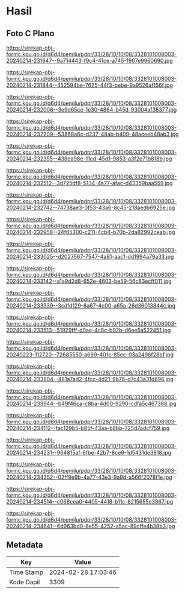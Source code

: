 # Hasil

## Foto C Plano

https://sirekap-obj-formc.kpu.go.id/d6d4/pemilu/pdpr/33/28/10/10/08/3328101008003-20240214-231647--9a714443-f9c4-41ce-a745-1907e9960690.jpg

https://sirekap-obj-formc.kpu.go.id/d6d4/pemilu/pdpr/33/28/10/10/08/3328101008003-20240214-231844--452594be-7625-44f3-bebe-9a9526af156f.jpg

https://sirekap-obj-formc.kpu.go.id/d6d4/pemilu/pdpr/33/28/10/10/08/3328101008003-20240214-232006--3e9d65ce-1e30-4884-b45d-93004af38377.jpg

https://sirekap-obj-formc.kpu.go.id/d6d4/pemilu/pdpr/33/28/10/10/08/3328101008003-20240214-232209--53868a6c-d237-48ab-b409-48aceeb48ab3.jpg

https://sirekap-obj-formc.kpu.go.id/d6d4/pemilu/pdpr/33/28/10/10/08/3328101008003-20240214-232355--438ea98e-11cd-45d1-9853-a3f2e71b818b.jpg

https://sirekap-obj-formc.kpu.go.id/d6d4/pemilu/pdpr/33/28/10/10/08/3328101008003-20240214-232512--3d725df8-5134-4a77-afac-d43359baa559.jpg

https://sirekap-obj-formc.kpu.go.id/d6d4/pemilu/pdpr/33/28/10/10/08/3328101008003-20240214-232742--74738ae3-0f53-43a6-8c45-218aedb6925e.jpg

https://sirekap-obj-formc.kpu.go.id/d6d4/pemilu/pdpr/33/28/10/10/08/3328101008003-20240214-232958--24f65300-c211-4cb4-b70b-2da82992ceab.jpg

https://sirekap-obj-formc.kpu.go.id/d6d4/pemilu/pdpr/33/28/10/10/08/3328101008003-20240214-233025--d2027567-7547-4a81-aac1-dd1994a79a33.jpg

https://sirekap-obj-formc.kpu.go.id/d6d4/pemilu/pdpr/33/28/10/10/08/3328101008003-20240214-233142--a1a9d2d8-652e-4603-be59-56c83ecff011.jpg

https://sirekap-obj-formc.kpu.go.id/d6d4/pemilu/pdpr/33/28/10/10/08/3328101008003-20240214-233339--3cdfd129-8a67-4c00-a65a-26d36013844c.jpg

https://sirekap-obj-formc.kpu.go.id/d6d4/pemilu/pdpr/33/28/10/10/08/3328101008003-20240214-233513--51929fff-d0ae-4c8c-b92b-d6ee5a522451.jpg

https://sirekap-obj-formc.kpu.go.id/d6d4/pemilu/pdpr/33/28/10/10/08/3328101008003-20240223-112720--72685550-a669-401c-85ec-03a2496f28bf.jpg

https://sirekap-obj-formc.kpu.go.id/d6d4/pemilu/pdpr/33/28/10/10/08/3328101008003-20240214-233804--481a7ad2-4fcc-4d21-9b76-d7c43a31d696.jpg

https://sirekap-obj-formc.kpu.go.id/d6d4/pemilu/pdpr/33/28/10/10/08/3328101008003-20240214-233944--b49f46ca-c8ba-4d00-9290-cdfa5c467388.jpg

https://sirekap-obj-formc.kpu.go.id/d6d4/pemilu/pdpr/33/28/10/10/08/3328101008003-20240214-234112--fac129b5-b85f-43aa-b8bb-725d7adcf759.jpg

https://sirekap-obj-formc.kpu.go.id/d6d4/pemilu/pdpr/33/28/10/10/08/3328101008003-20240214-234231--964815af-6fbe-42b7-8ce9-1d5431de3818.jpg

https://sirekap-obj-formc.kpu.go.id/d6d4/pemilu/pdpr/33/28/10/10/08/3328101008003-20240214-234352--02ff9e9b-4a77-43e3-9a9d-a566f2078f1e.jpg

https://sirekap-obj-formc.kpu.go.id/d6d4/pemilu/pdpr/33/28/10/10/08/3328101008003-20240214-234514--c068cea0-4405-4418-b11c-8215655e3867.jpg

https://sirekap-obj-formc.kpu.go.id/d6d4/pemilu/pdpr/33/28/10/10/08/3328101008003-20240214-234641--6d963bd0-8e55-4252-a5ac-89cffe4b38b3.jpg


## Metadata

| Key        | Value               |
| ---------- | ------------------- |
| Time Stamp | 2024-02-28 17:03:46 |
| Kode Dapil | 3309                |



